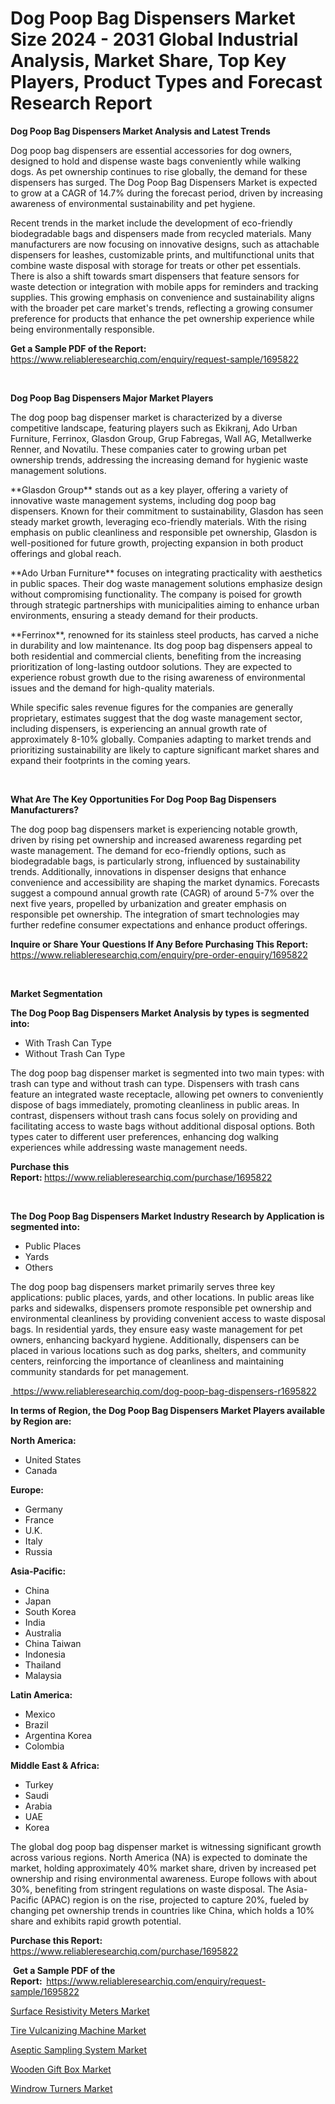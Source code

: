 <p><h1>Dog Poop Bag Dispensers Market Size 2024 - 2031 Global Industrial Analysis, Market Share, Top Key Players, Product Types and Forecast Research Report</h1></p><p><strong>Dog Poop Bag Dispensers Market Analysis and Latest Trends</strong></p>
<p><p>Dog poop bag dispensers are essential accessories for dog owners, designed to hold and dispense waste bags conveniently while walking dogs. As pet ownership continues to rise globally, the demand for these dispensers has surged. The Dog Poop Bag Dispensers Market is expected to grow at a CAGR of 14.7% during the forecast period, driven by increasing awareness of environmental sustainability and pet hygiene. </p><p>Recent trends in the market include the development of eco-friendly biodegradable bags and dispensers made from recycled materials. Many manufacturers are now focusing on innovative designs, such as attachable dispensers for leashes, customizable prints, and multifunctional units that combine waste disposal with storage for treats or other pet essentials. There is also a shift towards smart dispensers that feature sensors for waste detection or integration with mobile apps for reminders and tracking supplies. This growing emphasis on convenience and sustainability aligns with the broader pet care market's trends, reflecting a growing consumer preference for products that enhance the pet ownership experience while being environmentally responsible.</p></p>
<p><strong>Get a Sample PDF of the Report:&nbsp;</strong> <a href="https://www.reliableresearchiq.com/enquiry/request-sample/1695822?utm_campaign=1123&utm_medium=2&utm_source=Github&utm_content=ia&utm_term=19102024&utm_id=dog-poop-bag-dispensers">https://www.reliableresearchiq.com/enquiry/request-sample/1695822</a></p>
<p>&nbsp;</p>
<p><strong>Dog Poop Bag Dispensers Major Market Players</strong></p>
<p><p>The dog poop bag dispenser market is characterized by a diverse competitive landscape, featuring players such as Ekikranj, Ado Urban Furniture, Ferrinox, Glasdon Group, Grup Fabregas, Wall AG, Metallwerke Renner, and Novatilu. These companies cater to growing urban pet ownership trends, addressing the increasing demand for hygienic waste management solutions.</p><p>**Glasdon Group** stands out as a key player, offering a variety of innovative waste management systems, including dog poop bag dispensers. Known for their commitment to sustainability, Glasdon has seen steady market growth, leveraging eco-friendly materials. With the rising emphasis on public cleanliness and responsible pet ownership, Glasdon is well-positioned for future growth, projecting expansion in both product offerings and global reach.</p><p>**Ado Urban Furniture** focuses on integrating practicality with aesthetics in public spaces. Their dog waste management solutions emphasize design without compromising functionality. The company is poised for growth through strategic partnerships with municipalities aiming to enhance urban environments, ensuring a steady demand for their products.</p><p>**Ferrinox**, renowned for its stainless steel products, has carved a niche in durability and low maintenance. Its dog poop bag dispensers appeal to both residential and commercial clients, benefiting from the increasing prioritization of long-lasting outdoor solutions. They are expected to experience robust growth due to the rising awareness of environmental issues and the demand for high-quality materials.</p><p>While specific sales revenue figures for the companies are generally proprietary, estimates suggest that the dog waste management sector, including dispensers, is experiencing an annual growth rate of approximately 8-10% globally. Companies adapting to market trends and prioritizing sustainability are likely to capture significant market shares and expand their footprints in the coming years.</p></p>
<p>&nbsp;</p>
<p><strong>What Are The Key Opportunities For Dog Poop Bag Dispensers Manufacturers?</strong></p>
<p><p>The dog poop bag dispensers market is experiencing notable growth, driven by rising pet ownership and increased awareness regarding pet waste management. The demand for eco-friendly options, such as biodegradable bags, is particularly strong, influenced by sustainability trends. Additionally, innovations in dispenser designs that enhance convenience and accessibility are shaping the market dynamics. Forecasts suggest a compound annual growth rate (CAGR) of around 5-7% over the next five years, propelled by urbanization and greater emphasis on responsible pet ownership. The integration of smart technologies may further redefine consumer expectations and enhance product offerings.</p></p>
<p><strong>Inquire or Share Your Questions If Any Before Purchasing This Report:</strong> <a href="https://www.reliableresearchiq.com/enquiry/pre-order-enquiry/1695822?utm_campaign=1123&utm_medium=2&utm_source=Github&utm_content=ia&utm_term=19102024&utm_id=dog-poop-bag-dispensers">https://www.reliableresearchiq.com/enquiry/pre-order-enquiry/1695822</a></p>
<p>&nbsp;</p>
<p><strong>Market Segmentation</strong></p>
<p><strong>The Dog Poop Bag Dispensers Market Analysis by types is segmented into:</strong></p>
<p><ul><li>With Trash Can Type</li><li>Without Trash Can Type</li></ul></p>
<p><p>The dog poop bag dispenser market is segmented into two main types: with trash can type and without trash can type. Dispensers with trash cans feature an integrated waste receptacle, allowing pet owners to conveniently dispose of bags immediately, promoting cleanliness in public areas. In contrast, dispensers without trash cans focus solely on providing and facilitating access to waste bags without additional disposal options. Both types cater to different user preferences, enhancing dog walking experiences while addressing waste management needs.</p></p>
<p><strong>Purchase this Report:&nbsp;</strong><a href="https://www.reliableresearchiq.com/purchase/1695822?utm_campaign=1123&utm_medium=2&utm_source=Github&utm_content=ia&utm_term=19102024&utm_id=dog-poop-bag-dispensers">https://www.reliableresearchiq.com/purchase/1695822</a></p>
<p>&nbsp;</p>
<p><strong>The Dog Poop Bag Dispensers Market Industry Research by Application is segmented into:</strong></p>
<p><ul><li>Public Places</li><li>Yards</li><li>Others</li></ul></p>
<p><p>The dog poop bag dispensers market primarily serves three key applications: public places, yards, and other locations. In public areas like parks and sidewalks, dispensers promote responsible pet ownership and environmental cleanliness by providing convenient access to waste disposal bags. In residential yards, they ensure easy waste management for pet owners, enhancing backyard hygiene. Additionally, dispensers can be placed in various locations such as dog parks, shelters, and community centers, reinforcing the importance of cleanliness and maintaining community standards for pet management.</p></p>
<p><a href="https://www.reliableresearchiq.com/dog-poop-bag-dispensers-r1695822?utm_campaign=1123&utm_medium=2&utm_source=Github&utm_content=ia&utm_term=19102024&utm_id=dog-poop-bag-dispensers">&nbsp;https://www.reliableresearchiq.com/dog-poop-bag-dispensers-r1695822</a></p>
<p><strong>In terms of Region, the Dog Poop Bag Dispensers Market Players available by Region are:</strong></p>
<p>
    <p> <strong> North America: </strong>
        <ul>
            <li>United States</li>
            <li>Canada</li>
        </ul>
        </p> 
    <p> <strong> Europe: </strong>
        <ul>
            <li>Germany</li>
            <li>France</li>
            <li>U.K.</li>
            <li>Italy</li>
            <li>Russia</li>
        </ul>
        </p> 
    <p> <strong> Asia-Pacific: </strong>
        <ul>
            <li>China</li>
            <li>Japan</li>
            <li>South Korea</li>
            <li>India</li>
            <li>Australia</li>
            <li>China Taiwan</li>
            <li>Indonesia</li>
            <li>Thailand</li>
            <li>Malaysia</li>
        </ul>
        </p> 
    <p> <strong> Latin America: </strong>
        <ul>
            <li>Mexico</li>
            <li>Brazil</li>
            <li>Argentina Korea</li>
            <li>Colombia</li>
        </ul>
        </p> 
    <p> <strong> Middle East & Africa: </strong>
        <ul>
            <li>Turkey</li>
            <li>Saudi</li>
            <li>Arabia</li>
            <li>UAE</li>
            <li>Korea</li>
        </ul>
    </p>
    </p>
<p><p>The global dog poop bag dispenser market is witnessing significant growth across various regions. North America (NA) is expected to dominate the market, holding approximately 40% market share, driven by increased pet ownership and rising environmental awareness. Europe follows with about 30%, benefiting from stringent regulations on waste disposal. The Asia-Pacific (APAC) region is on the rise, projected to capture 20%, fueled by changing pet ownership trends in countries like China, which holds a 10% share and exhibits rapid growth potential.</p></p>
<p><strong>Purchase this Report: </strong><a href="https://www.reliableresearchiq.com/purchase/1695822?utm_campaign=1123&utm_medium=2&utm_source=Github&utm_content=ia&utm_term=19102024&utm_id=dog-poop-bag-dispensers">https://www.reliableresearchiq.com/purchase/1695822</a></p>
<p>&nbsp;<strong>Get a Sample PDF of the Report:&nbsp;&nbsp;</strong><a href="https://www.reliableresearchiq.com/enquiry/request-sample/1695822?utm_campaign=1123&utm_medium=2&utm_source=Github&utm_content=ia&utm_term=19102024&utm_id=dog-poop-bag-dispensers">https://www.reliableresearchiq.com/enquiry/request-sample/1695822</a></p>
<p><strong></strong></p>
<p><p><a href="https://issuu.com/reportprime-2/docs/surface-resistivity-meters-market-s_d0809e87314d39?utm_campaign=1123&utm_medium=2&utm_source=Github&utm_content=ia&utm_term=19102024&utm_id=dog-poop-bag-dispensers">Surface Resistivity Meters Market</a></p><p><a href="https://www.linkedin.com/pulse/tire-vulcanizing-machine-market-dynamics-application-types-f2yac?utm_campaign=1123&utm_medium=2&utm_source=Github&utm_content=ia&utm_term=19102024&utm_id=dog-poop-bag-dispensers">Tire Vulcanizing Machine Market</a></p><p><a href="https://www.linkedin.com/pulse/strategic-roadmap-global-aseptic-sampling-system-market-insights-nf3ic?utm_campaign=1123&utm_medium=2&utm_source=Github&utm_content=ia&utm_term=19102024&utm_id=dog-poop-bag-dispensers">Aseptic Sampling System Market</a></p><p><a href="https://github.com/eleanore16mal/Market-Research-Report-List-1/blob/main/wooden-gift-box-market.md?utm_campaign=1123&utm_medium=2&utm_source=Github&utm_content=ia&utm_term=19102024&utm_id=dog-poop-bag-dispensers">Wooden Gift Box Market</a></p><p><a href="https://issuu.com/reportprime-2/docs/windrow-turners-market-size-2030.pp_f3d6272d2f38b2?utm_campaign=1123&utm_medium=2&utm_source=Github&utm_content=ia&utm_term=19102024&utm_id=dog-poop-bag-dispensers">Windrow Turners Market</a></p></p>